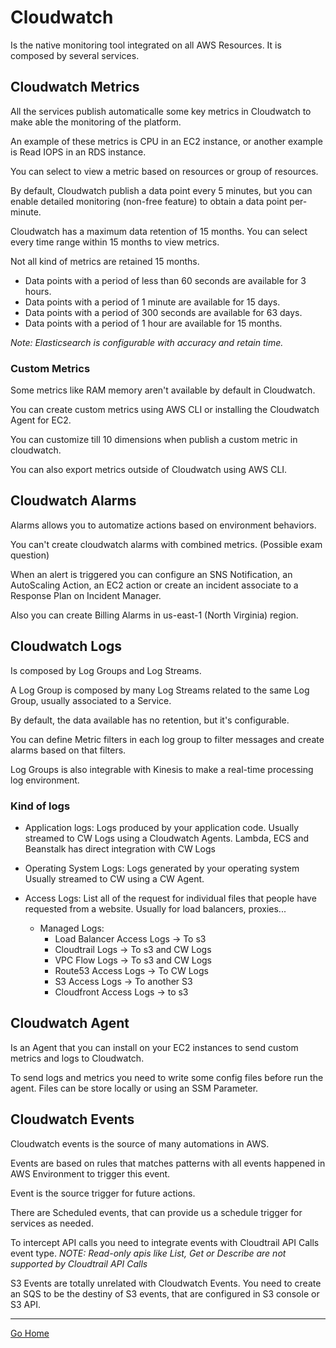 # Cloudwatch

Is the native monitoring tool integrated on all AWS Resources.
It is composed by several services.

## Cloudwatch Metrics

All the services publish automaticalle some key metrics in Cloudwatch to make able the monitoring of the platform.

An example of these metrics is CPU in an EC2 instance, or another example is Read IOPS in an RDS instance.

You can select to view a metric based on resources or group of resources.

By default, Cloudwatch publish a data point every 5 minutes, but you can enable detailed monitoring (non-free feature) to obtain a data point per-minute.

Cloudwatch has a maximum data retention of 15 months. You can select every time range within 15 months to view metrics.

Not all kind of metrics are retained 15 months.
- Data points with a period of less than 60 seconds are available for 3 hours.
- Data points with a period of 1 minute are available for 15 days.
- Data points with a period of 300 seconds are available for 63 days.
- Data points with a period of 1 hour are available for 15 months.

_Note: Elasticsearch is configurable with accuracy and retain time._

### Custom Metrics
Some metrics like RAM memory aren't available by default in Cloudwatch.

You can create custom metrics using AWS CLI or installing the Cloudwatch Agent for EC2.

You can customize till 10 dimensions when publish a custom metric in cloudwatch.

You can also export metrics outside of Cloudwatch using AWS CLI.

## Cloudwatch Alarms

Alarms allows you to automatize actions based on environment behaviors.

You can't create cloudwatch alarms with combined metrics. (Possible exam question)

When an alert is triggered you can configure an SNS Notification, an AutoScaling Action, an EC2 action or create an incident associate to a Response Plan on Incident Manager.

Also you can create Billing Alarms in us-east-1 (North Virginia) region.

## Cloudwatch Logs

Is composed by Log Groups and Log Streams.

A Log Group is composed by many Log Streams related to the same Log Group, usually associated to a Service.

By default, the data available has no retention, but it's configurable.

You can define Metric filters in each log group to filter messages and create alarms based on that filters.

Log Groups is also integrable with Kinesis to make a real-time processing log environment.

### Kind of logs
- Application logs: Logs produced by your application code.
Usually streamed to CW Logs using a Cloudwatch Agents.
Lambda, ECS and Beanstalk has direct integration with CW Logs

- Operating System Logs: Logs generated by your operating system
Usually streamed to CW using a CW Agent.

- Access Logs: List all of the request for individual files that people have requested from a website.
Usually for load balancers, proxies...
  - Managed Logs:
    - Load Balancer Access Logs -> To s3
    - Cloudtrail Logs -> To s3 and CW   Logs
    - VPC Flow Logs -> To s3 and CW Logs
    - Route53 Access Logs -> To CW Logs
    - S3 Access Logs -> To another S3
    - Cloudfront Access Logs -> to s3

## Cloudwatch Agent

Is an Agent that you can install on your EC2 instances to send custom metrics and logs to Cloudwatch.

To send logs and metrics you need to write some config files before run the agent. Files can be store locally or using an SSM Parameter.

## Cloudwatch Events

Cloudwatch events is the source of many automations in AWS.

Events are based on rules that matches patterns with all events happened in AWS Environment to trigger this event.

Event is the source trigger for future actions.

There are Scheduled events, that can provide us a schedule trigger for services as needed.

To intercept API calls you need to integrate events with Cloudtrail API Calls event type. 
_NOTE: Read-only apis like List, Get or Describe are not supported by Cloudtrail API Calls_

S3 Events are totally unrelated with Cloudwatch Events.
You need to create an SQS to be the destiny of S3 events, that are configured in S3 console or S3 API.

---------------
[Go Home](../README.md)